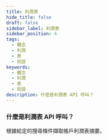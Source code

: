 ```yaml
---
title: 利潤表
hide_title: false
draft: false
sidebar_label: 利潤表
sidebar_position: 4
tags:
  - 概念
  - 利潤
  - 表
  - 術語
keywords:
  - 概念
  - 利潤
  - 表
  - 術語
description: 什麼是利潤表 API 呼叫？
---
```


### 什麼是利潤表 API 呼叫？

根據給定的搜尋條件擷取帳戶利潤表摘要。
